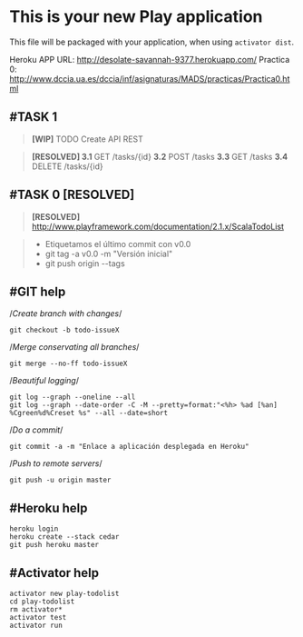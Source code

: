 This is your new Play application
=================================

This file will be packaged with your application, when using `activator dist`.

Heroku APP URL: http://desolate-savannah-9377.herokuapp.com/
Practica 0: http://www.dccia.ua.es/dccia/inf/asignaturas/MADS/practicas/Practica0.html

#TASK 1
---------------------------------

>**[WIP]** TODO Create API REST

>**[RESOLVED] 3.1** GET /tasks/{id}
>**3.2** POST /tasks
>**3.3** GET /tasks
>**3.4** DELETE /tasks/{id}


#TASK 0 [RESOLVED]
---------------------------------

>**[RESOLVED]** http://www.playframework.com/documentation/2.1.x/ScalaTodoList

> - Etiquetamos el último commit con v0.0
> - git tag -a v0.0 -m "Versión inicial"
> - git push origin --tags


#GIT help
---------------------------------

/*Create branch with changes*/

```
git checkout -b todo-issueX
```

/*Merge conservating all branches*/

```
git merge --no-ff todo-issueX
```

/*Beautiful logging*/

```
git log --graph --oneline --all
git log --graph --date-order -C -M --pretty=format:"<%h> %ad [%an] %Cgreen%d%Creset %s" --all --date=short
```

/*Do a commit*/

```
git commit -a -m "Enlace a aplicación desplegada en Heroku"
```

/*Push to remote servers*/

```
git push -u origin master
```


#Heroku help
---------------------------------

```
heroku login 
heroku create --stack cedar
git push heroku master
```


#Activator help
---------------------------------

```
activator new play-todolist
cd play-todolist
rm activator*
activator test
activator run
```
